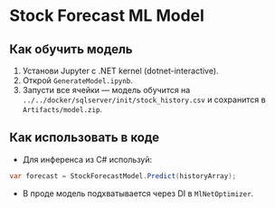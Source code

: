 # Stock Forecast ML Model

## Как обучить модель

1. Установи Jupyter с .NET kernel (dotnet-interactive).
2. Открой `GenerateModel.ipynb`.
3. Запусти все ячейки — модель обучится на `../../docker/sqlserver/init/stock_history.csv` и сохранится в `Artifacts/model.zip`.

## Как использовать в коде

- Для инференса из C# используй:

```csharp
var forecast = StockForecastModel.Predict(historyArray);
```

- В проде модель подхватывается через DI в `MlNetOptimizer`. 